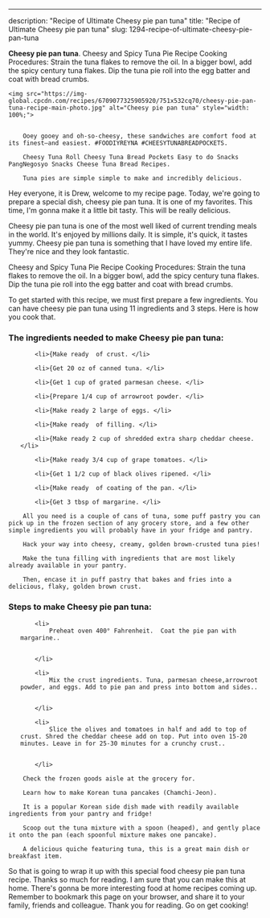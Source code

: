 ---
description: "Recipe of Ultimate Cheesy pie pan tuna"
title: "Recipe of Ultimate Cheesy pie pan tuna"
slug: 1294-recipe-of-ultimate-cheesy-pie-pan-tuna

<p>
	<strong>Cheesy pie pan tuna</strong>. 
	Cheesy and Spicy Tuna Pie Recipe Cooking Procedures: Strain the tuna flakes to remove the oil. In a bigger bowl, add the spicy century tuna flakes. Dip the tuna pie roll into the egg batter and coat with bread crumbs.
</p>
<p>
	
	<img src="https://img-global.cpcdn.com/recipes/6709077325905920/751x532cq70/cheesy-pie-pan-tuna-recipe-main-photo.jpg" alt="Cheesy pie pan tuna" style="width: 100%;">
	
	
		Ooey gooey and oh-so-cheesy, these sandwiches are comfort food at its finest—and easiest. #FOODIYREYNA #CHEESYTUNABREADPOCKETS.
	
		Cheesy Tuna Roll Cheesy Tuna Bread Pockets Easy to do Snacks PangNegosyo Snacks Cheese Tuna Bread Recipes.
	
		Tuna pies are simple simple to make and incredibly delicious.
	
</p>
<p>
	Hey everyone, it is Drew, welcome to my recipe page. Today, we're going to prepare a special dish, cheesy pie pan tuna. It is one of my favorites. This time, I'm gonna make it a little bit tasty. This will be really delicious.
</p>
	
<p>
	Cheesy pie pan tuna is one of the most well liked of current trending meals in the world. It's enjoyed by millions daily. It is simple, it's quick, it tastes yummy. Cheesy pie pan tuna is something that I have loved my entire life. They're nice and they look fantastic.
</p>
<p>
	Cheesy and Spicy Tuna Pie Recipe Cooking Procedures: Strain the tuna flakes to remove the oil. In a bigger bowl, add the spicy century tuna flakes. Dip the tuna pie roll into the egg batter and coat with bread crumbs.
</p>

<p>
To get started with this recipe, we must first prepare a few ingredients. You can have cheesy pie pan tuna using 11 ingredients and 3 steps. Here is how you cook that.
</p>

<h3>The ingredients needed to make Cheesy pie pan tuna:</h3>

<ol>
	
		<li>{Make ready  of crust. </li>
	
		<li>{Get 20 oz of canned tuna. </li>
	
		<li>{Get 1 cup of grated parmesan cheese. </li>
	
		<li>{Prepare 1/4 cup of arrowroot powder. </li>
	
		<li>{Make ready 2 large of eggs. </li>
	
		<li>{Make ready  of filling. </li>
	
		<li>{Make ready 2 cup of shredded extra sharp cheddar cheese. </li>
	
		<li>{Make ready 3/4 cup of grape tomatoes. </li>
	
		<li>{Get 1 1/2 cup of black olives ripened. </li>
	
		<li>{Make ready  of coating of the pan. </li>
	
		<li>{Get 3 tbsp of margarine. </li>
	
</ol>
<p>
	
		All you need is a couple of cans of tuna, some puff pastry you can pick up in the frozen section of any grocery store, and a few other simple ingredients you will probably have in your fridge and pantry.
	
		Hack your way into cheesy, creamy, golden brown-crusted tuna pies!
	
		Make the tuna filling with ingredients that are most likely already available in your pantry.
	
		Then, encase it in puff pastry that bakes and fries into a delicious, flaky, golden brown crust.
	
</p>

<h3>Steps to make Cheesy pie pan tuna:</h3>

<ol>
	
		<li>
			Preheat oven 400° Fahrenheit.  Coat the pie pan with margarine..
			
			
		</li>
	
		<li>
			Mix the crust ingredients. Tuna, parmesan cheese,arrowroot powder, and eggs. Add to pie pan and press into bottom and sides..
			
			
		</li>
	
		<li>
			Slice the olives and tomatoes in half and add to top of crust. Shred the cheddar cheese add on top. Put into oven 15-20 minutes. Leave in for 25-30 minutes for a crunchy crust..
			
			
		</li>
	
</ol>

<p>
	
		Check the frozen goods aisle at the grocery for.
	
		Learn how to make Korean tuna pancakes (Chamchi-Jeon).
	
		It is a popular Korean side dish made with readily available ingredients from your pantry and fridge!
	
		Scoop out the tuna mixture with a spoon (heaped), and gently place it onto the pan (each spoonful mixture makes one pancake).
	
		A delicious quiche featuring tuna, this is a great main dish or breakfast item.
	
</p>

<p>
	So that is going to wrap it up with this special food cheesy pie pan tuna recipe. Thanks so much for reading. I am sure that you can make this at home. There's gonna be more interesting food at home recipes coming up. Remember to bookmark this page on your browser, and share it to your family, friends and colleague. Thank you for reading. Go on get cooking!
</p>

